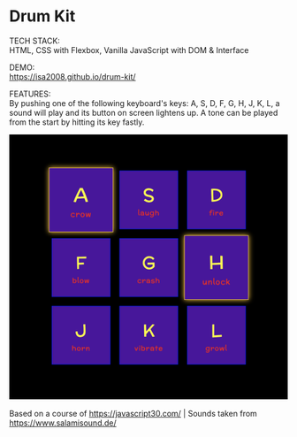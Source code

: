# Drum Kit

TECH STACK:\
HTML, CSS with Flexbox, Vanilla JavaScript with DOM & Interface

DEMO:\
https://isa2008.github.io/drum-kit/

FEATURES:\
By pushing one of the following keyboard's keys: A, S, D, F, G, H, J, K, L, a sound will play and its button on screen lightens up. A tone can be played from the start by hitting its key fastly.

![Alt Text](demo-pic/drum-kit.png)

Based on a course of https://javascript30.com/ | Sounds taken from https://www.salamisound.de/
